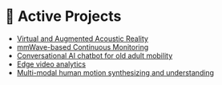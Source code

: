 <!--# <span style="color:#f25b72">Wireless System</span> Research Group -->

<div class="columns">
 <div class="column">
<h1> 🔬 Active Projects </h1>
<ul>
  <li><a href="https://wisermaclab.github.io/Virtual_and_Augmented_Acoustic_Reality" target="_blank">Virtual and Augmented Acoustic Reality</a></li>
  <li><a href="https://wisermaclab.github.io/mmWave-based-Continuous-Monitoring" target="_blank">mmWave-based Continuous Monitoring</a></li>
  <li><a href="https://wisermaclab.github.io/Conversational-AI-chatbot-for-old-adult-mobility" target="_blank">Conversational AI chatbot for old adult mobility</a></li>
  <li><a href="https://wisermaclab.github.io/Edge-video-analytics" target="_blank">Edge video analytics</a></li>
  <li><a href="https://wisermaclab.github.io/Multi-modal-human-motion-synthesizing-and-understanding" target="_blank">Multi-modal human motion synthesizing and understanding</a></li>
</ul>
  </div>
</div>


